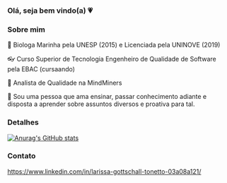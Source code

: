 ### Olá, seja bem vindo(a) 💗


### Sobre mim
🌱 Biologa Marinha pela UNESP (2015) e Licenciada pela UNINOVE (2019)

👓 Curso Superior de Tecnologia Engenheiro de Qualidade de Software pela EBAC (cursaando)

💼 Analista de Qualidade na MindMiners

💬 Sou uma pessoa que ama ensinar, passar conhecimento adiante e disposta a aprender sobre assuntos diversos e proativa para tal.


### Detalhes


[![Anurag's GitHub stats](https://github-readme-stats.vercel.app/api?username=LariTonetto&show_icons=true&theme=dark)](https://github.com/anuraghazra/github-readme-stats)

### Contato
https://www.linkedin.com/in/larissa-gottschall-tonetto-03a08a121/
